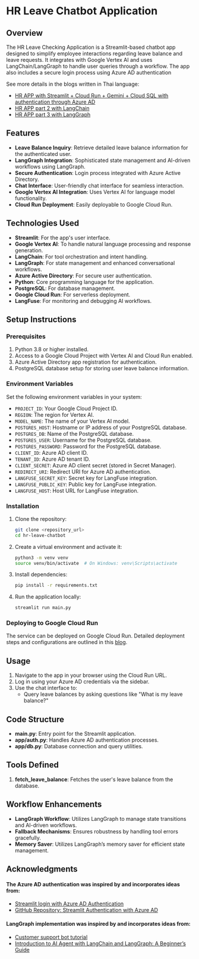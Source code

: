 # HR Leave Chatbot Application

## Overview

The HR Leave Checking Application is a Streamlit-based chatbot app designed to simplify employee interactions regarding leave balance and leave requests. It integrates with Google Vertex AI and uses LangChain/LangGraph to handle user queries through a workflow. The app also includes a secure login process using Azure AD authentication

See more details in the blogs written in Thai language:

- [HR APP with Streamlit + Cloud Run + Gemini + Cloud SQL with authentication through Azure AD](https://medium.com/google-cloud-thailand/hr-app-%E0%B9%80%E0%B8%8A%E0%B9%87%E0%B8%84%E0%B8%A7%E0%B8%B1%E0%B8%99%E0%B8%A5%E0%B8%B2%E0%B9%81%E0%B8%9A%E0%B8%9A%E0%B8%A5%E0%B8%B9%E0%B8%81%E0%B8%97%E0%B8%B8%E0%B9%88%E0%B8%87%E0%B8%88%E0%B8%B2%E0%B8%99%E0%B8%94%E0%B9%88%E0%B8%A7%E0%B8%99-%E0%B8%94%E0%B9%89%E0%B8%A7%E0%B8%A2-streamlit-cloud-run-gemini-cloud-sql-%E0%B9%81%E0%B8%A5%E0%B8%B0%E0%B8%97%E0%B8%B3)
- [HR APP part 2 with LangChain](https://medium.com/@disruptednetwork/hr-app-%E0%B9%80%E0%B8%8A%E0%B9%87%E0%B8%84%E0%B8%A7%E0%B8%B1%E0%B8%99%E0%B8%A5%E0%B8%B2%E0%B9%81%E0%B8%9A%E0%B8%9A%E0%B8%A5%E0%B8%B9%E0%B8%81%E0%B8%97%E0%B8%B8%E0%B9%88%E0%B8%87%E0%B8%88%E0%B8%B2%E0%B8%99%E0%B8%94%E0%B9%88%E0%B8%A7%E0%B8%99%E0%B8%A0%E0%B8%B2%E0%B8%84-2-langchain-3f800cfc2ab0)
- [HR APP part 3 with LangGraph](https://medium.com/google-cloud-thailand/hr-app-เช็ควันลาแบบลูกทุ่งจานด่วนภาค-3-langgraph-6d82aae163a6)

## Features

- **Leave Balance Inquiry**: Retrieve detailed leave balance information for the authenticated user.
- **LangGraph Integration**: Sophisticated state management and AI-driven workflows using LangGraph.
- **Secure Authentication**: Login process integrated with Azure Active Directory.
- **Chat Interface**: User-friendly chat interface for seamless interaction.
- **Google Vertex AI Integration**: Uses Vertex AI for language model functionality.
- **Cloud Run Deployment**: Easily deployable to Google Cloud Run.

## Technologies Used

- **Streamlit**: For the app's user interface.
- **Google Vertex AI**: To handle natural language processing and response generation.
- **LangChain**: For tool orchestration and intent handling.
- **LangGraph**: For state management and enhanced conversational workflows.
- **Azure Active Directory**: For secure user authentication.
- **Python**: Core programming language for the application.
- **PostgreSQL**: For database management.
- **Google Cloud Run**: For serverless deployment.
- **LangFuse**: For monitoring and debugging AI workflows.

## Setup Instructions

### Prerequisites

1. Python 3.8 or higher installed.
2. Access to a Google Cloud Project with Vertex AI and Cloud Run enabled.
3. Azure Active Directory app registration for authentication.
4. PostgreSQL database setup for storing user leave balance information.

### Environment Variables

Set the following environment variables in your system:

- `PROJECT_ID`: Your Google Cloud Project ID.
- `REGION`: The region for Vertex AI.
- `MODEL_NAME`: The name of your Vertex AI model.
- `POSTGRES_HOST`: Hostname or IP address of your PostgreSQL database.
- `POSTGRES_DB`: Name of the PostgreSQL database.
- `POSTGRES_USER`: Username for the PostgreSQL database.
- `POSTGRES_PASSWORD`: Password for the PostgreSQL database.
- `CLIENT_ID`: Azure AD client ID.
- `TENANT_ID`: Azure AD tenant ID.
- `CLIENT_SECRET`: Azure AD client secret (stored in Secret Manager).
- `REDIRECT_URI`: Redirect URI for Azure AD authentication.
- `LANGFUSE_SECRET_KEY`: Secret key for LangFuse integration.
- `LANGFUSE_PUBLIC_KEY`: Public key for LangFuse integration.
- `LANGFUSE_HOST`: Host URL for LangFuse integration.

### Installation

1. Clone the repository:

   ```bash
   git clone <repository_url>
   cd hr-leave-chatbot
   ```

2. Create a virtual environment and activate it:

   ```bash
   python3 -m venv venv
   source venv/bin/activate  # On Windows: venv\Scripts\activate
   ```

3. Install dependencies:

   ```bash
   pip install -r requirements.txt
   ```

4. Run the application locally:

   ```bash
   streamlit run main.py
   ```

### Deploying to Google Cloud Run

The service can be deployed on Google Cloud Run. Detailed deployment steps and configurations are outlined in this [blog](https://medium.com/google-cloud-thailand/hr-app-เช็ควันลาแบบลูกทุ่งจานด่วนโดยใช้-streamlit-ผ่าน-cloud-run-gemini-cloud-sql-และทำ-2fbce13ab119).

## Usage

1. Navigate to the app in your browser using the Cloud Run URL.
2. Log in using your Azure AD credentials via the sidebar.
3. Use the chat interface to:
   - Query leave balances by asking questions like "What is my leave balance?"

## Code Structure

- **main.py**: Entry point for the Streamlit application.
- **app/auth.py**: Handles Azure AD authentication processes.
- **app/db.py**: Database connection and query utilities.

## Tools Defined

1. **fetch\_leave\_balance**: Fetches the user's leave balance from the database.

## Workflow Enhancements

- **LangGraph Workflow**: Utilizes LangGraph to manage state transitions and AI-driven workflows.
- **Fallback Mechanisms**: Ensures robustness by handling tool errors gracefully.
- **Memory Saver**: Utilizes LangGraph’s memory saver for efficient state management.

## Acknowledgments

#### The Azure AD authentication was inspired by and incorporates ideas from:
- [Streamlit login with Azure AD Authentication](https://medium.com/@prhmma/streamlit-login-with-azure-ad-authentication-66ebd1691858)
- [GitHub Repository: Streamlit Authentication with Azure AD](https://github.com/Prhmma/Streamlit_Azure_AD)

#### LangGraph implementation was inspired by and incorporates ideas from:
- [Customer support bot tutorial](https://langchain-ai.github.io/langgraph/tutorials/customer-support/customer-support/)
- [Introduction to AI Agent with LangChain and LangGraph: A Beginner’s Guide](https://medium.com/@cplog/building-tool-calling-conversational-ai-with-langchain-and-langgraph-a-beginners-guide-8d6986cc589e)
